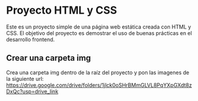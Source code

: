 # Proyecto HTML y CSS

Este es un proyecto simple de una página web estática creada con HTML y CSS. El objetivo del proyecto es demostrar el uso de buenas prácticas en el desarrollo frontend.

## Crear una carpeta img

Crea una carpeta img dentro de la raíz del proyecto y pon las imagenes de la siguiente url: 
https://drive.google.com/drive/folders/1jlck0oSHrBMmGLVL8PqYXpGXdt8zDxQc?usp=drive_link
